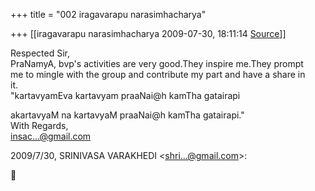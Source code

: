 +++
title = "002 iragavarapu narasimhacharya"

+++
[[iragavarapu narasimhacharya	2009-07-30, 18:11:14 [Source](https://groups.google.com/g/bvparishat/c/tG9_B5NdG8Q)]]



Respected Sir,  
PraNamyA, bvp's activities are very good.They inspire me.They prompt  
me to mingle with the group and contribute my part and have a share in  
it.  
"kartavyamEva kartavyam praaNai@h kamTha gatairapi  
  
akartavyaM na kartavyaM praaNai@h kamTha gatairapi."  
With Regards,  
[insac...@gmail.com]()  
  
2009/7/30, SRINIVASA VARAKHEDI \<[shri...@gmail.com]()\>:  



